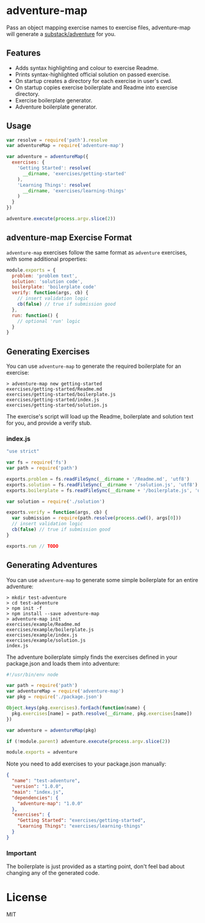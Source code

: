 # adventure-map

Pass an object mapping exercise names to exercise files,
adventure-map will generate a [substack/adventure](https://github.com/substack/adventure) for you.

## Features

* Adds syntax highlighting and colour to exercise Readme.
* Prints syntax-highlighted official solution on passed exercise.
* On startup creates a directory for each exercise in user's cwd.
* On startup copies exercise boilerplate and Readme into exercise directory.
* Exercise boilerplate generator.
* Adventure boilerplate generator.

## Usage

```js
var resolve = require('path').resolve
var adventureMap = require('adventure-map')

var adventure = adventureMap({
  exercises: {
    'Getting Started': resolve(
      __dirname, 'exercises/getting-started'
    ),
    'Learning Things': resolve(
      __dirname, 'exercises/learning-things'
    )
  }
})

adventure.execute(process.argv.slice(2))
```

## adventure-map Exercise Format

`adventure-map` exercises follow the same format as `adventure`
exercises, with some additional properties:

```js
module.exports = {
  problem: 'problem text',
  solution: 'solution code',
  boilerplate: 'boilerplate code'
  verify: function(args, cb) {
    // insert validation logic
    cb(false) // true if submission good
  },
  run: function() {
    // optional 'run' logic
  }
}
```

## Generating Exercises

You can use `adventure-map` to generate the required boilerplate for an
exercise:

```
> adventure-map new getting-started
exercises/getting-started/Readme.md
exercises/getting-started/boilerplate.js
exercises/getting-started/index.js
exercises/getting-started/solution.js
```

The exercise's script will load up the Readme, boilerplate and solution
text for you, and provide a verify stub.

### index.js
```js
"use strict"

var fs = require('fs')
var path = require('path')

exports.problem = fs.readFileSync(__dirname + '/Readme.md', 'utf8')
exports.solution = fs.readFileSync(__dirname + '/solution.js', 'utf8')
exports.boilerplate = fs.readFileSync(__dirname + '/boilerplate.js', 'utf8')

var solution = require('./solution')

exports.verify = function(args, cb) {
  var submission = require(path.resolve(process.cwd(), args[0]))
  // insert validation logic
  cb(false) // true if submission good
}

exports.run // TODO
```

## Generating Adventures

You can use `adventure-map` to generate some simple boilerplate for an
entire adventure:

```
> mkdir test-adventure
> cd test-adventure
> npm init -f
> npm install --save adventure-map
> adventure-map init
exercises/example/Readme.md
exercises/example/boilerplate.js
exercises/example/index.js
exercises/example/solution.js
index.js
```

The adventure boilerplate simply finds the exercises defined in your
package.json and loads them into adventure:

```js
#!/usr/bin/env node

var path = require('path')
var adventureMap = require('adventure-map')
var pkg = require('./package.json')

Object.keys(pkg.exercises).forEach(function(name) {
  pkg.exercises[name] = path.resolve(__dirname, pkg.exercises[name])
})

var adventure = adventureMap(pkg)

if (!module.parent) adventure.execute(process.argv.slice(2))

module.exports = adventure
```

Note you need to add exercises to your package.json manually:

```json
{
  "name": "test-adventure",
  "version": "1.0.0",
  "main": "index.js",
  "dependencies": {
    "adventure-map": "1.0.0"
  },
  "exercises": {
    "Getting Started": "exercises/getting-started",
    "Learning Things": "exercises/learning-things"
  }
}
```

### Important

The boilerplate is just provided as a starting point, don't feel bad
about changing any of the generated code.

# License

MIT
